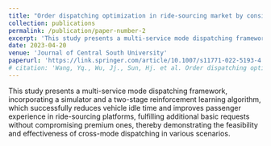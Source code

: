 ```yaml
---
title: "Order dispatching optimization in ride-sourcing market by considering cross service modes"
collection: publications
permalink: /publication/paper-number-2
excerpt: 'This study presents a multi-service mode dispatching framework, incorporating a simulator and a two-stage reinforcement learning algorithm, which successfully reduces vehicle idle time and improves passenger experience in ride-sourcing platforms, fulfilling additional basic requests without compromising premium ones.'
date: 2023-04-20
venue: 'Journal of Central South University'
paperurl: 'https://link.springer.com/article/10.1007/s11771-022-5193-4'
# citation: 'Wang, Yq., Wu, Jj., Sun, Hj. et al. Order dispatching optimization in ride-sourcing market by considering cross service modes. J. Cent. South Univ. 30, 642–653 (2023). https://doi.org/10.1007/s11771-022-5193-4'
---
```

This study presents a multi-service mode dispatching framework, incorporating a simulator and a two-stage reinforcement learning algorithm, which successfully reduces vehicle idle time and improves passenger experience in ride-sourcing platforms, fulfilling additional basic requests without compromising premium ones, thereby demonstrating the feasibility and effectiveness of cross-mode dispatching in various scenarios.

<!-- [Download paper here](https://link.springer.com/article/10.1007/s11771-022-5193-4) -->

<!-- Recommended citation: Wang, Yq., Wu, Jj., Sun, Hj. et al. Order dispatching optimization in ride-sourcing market by considering cross service modes. J. Cent. South Univ. 30, 642–653 (2023). https://doi.org/10.1007/s11771-022-5193-4 -->